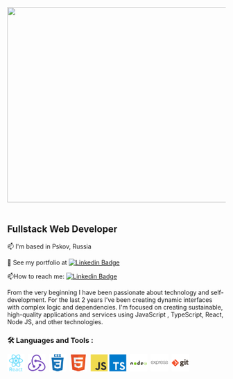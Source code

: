 

<div id="badges"align="center">

  
  
   <div align="center">
  <img src="https://media0.giphy.com/media/SWoSkN6DxTszqIKEqv/giphy.gif?cid=ecf05e47evd5chsu7qgw885pcq7xynaghukikj38douxzipx&rid=giphy.gif&ct=g" width="800" height="450"/>
     <div> 
  <img src="https://komarev.com/ghpvc/?username=Sok0l&style=flat-square&color=blue" alt=""/>
  </div>
</div>

</div>
 


## Fullstack Web Developer

📫 I'm based in Pskov, Russia

👀 See my portfolio at [![Linkedin Badge](https://img.shields.io/badge/-LevSokolov-blue?style=flat&logoColor=white)]([[https://www.linkedin.com/in/%D0%BB%D0%B5%D0%B2-%D1%81%D0%BE%D0%BA%D0%BE%D0%BB%D0%BE%D0%B2-038766255/](https://sok0l.github.io/portfolio/)]) 

:mailbox:How to reach me: [![Linkedin Badge](https://img.shields.io/badge/-LevSokolov-blue?style=flat&logo=Linkedin&logoColor=white)]([https://www.linkedin.com/in/%D0%BB%D0%B5%D0%B2-%D1%81%D0%BE%D0%BA%D0%BE%D0%BB%D0%BE%D0%B2-038766255/])

From the very beginning I have been passionate about technology and self-development. For the last 2 years I’ve been creating dynamic interfaces with complex logic and dependencies. I'm focused on creating sustainable, high-quality applications and services using JavaScript , TypeScript, React, Node JS, and other technologies.

### :hammer_and_wrench: Languages and Tools :
<div>
  <img src="https://github.com/devicons/devicon/blob/master/icons/react/react-original-wordmark.svg" title="React" alt="React" width="40" height="40"/>&nbsp;
  <img src="https://github.com/devicons/devicon/blob/master/icons/redux/redux-original.svg" title="Redux" alt="Redux " width="40" height="40"/>&nbsp;
  <img src="https://github.com/devicons/devicon/blob/master/icons/css3/css3-plain-wordmark.svg"  title="CSS3" alt="CSS" width="40" height="40"/>&nbsp;
  <img src="https://github.com/devicons/devicon/blob/master/icons/html5/html5-original.svg" title="HTML5" alt="HTML" width="40" height="40"/>&nbsp;
  <img src="https://github.com/devicons/devicon/blob/master/icons/javascript/javascript-original.svg" title="JavaScript" alt="JavaScript" width="40" height="40"/>
  <img src="https://raw.githubusercontent.com/devicons/devicon/1119b9f84c0290e0f0b38982099a2bd027a48bf1/icons/typescript/typescript-original.svg" title="TypeScript" alt="TypeScript" width="40" height="40"/>&nbsp; 
   <img src="https://raw.githubusercontent.com/devicons/devicon/1119b9f84c0290e0f0b38982099a2bd027a48bf1/icons/nodejs/nodejs-original-wordmark.svg" title="NodeJS" alt="NodeJS" width="40" height="40"/>&nbsp; 
<img src="https://raw.githubusercontent.com/devicons/devicon/1119b9f84c0290e0f0b38982099a2bd027a48bf1/icons/express/express-original-wordmark.svg" title="Express" alt="Express" width="40" height="40"/>&nbsp; 
    <img src="https://github.com/devicons/devicon/blob/master/icons/git/git-original-wordmark.svg" title="Git" alt="Git" width="40" height="40"/>&nbsp;
</div>

</div>

